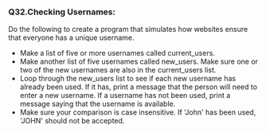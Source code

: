 <p><h3><strong>Q32.Checking Usernames:</strong></h3>Do the following to create a program that simulates how websites ensure that everyone has a unique username.
<ul>
<li>Make a list of five or more usernames called current_users.</li>
<li>Make another list of five usernames called new_users. Make sure one or two of the new usernames are also in the current_users list.</li>
<li>Loop through the new_users list to see if each new username has already been used. If it has, print a message that the person will need to enter a new username. If a username has not been used, print a message saying that the username is available.</li>
<li>Make sure your comparison is case insensitive. If 'John' has been used, 'JOHN' should not be accepted.</li>
</ul>
</p>
